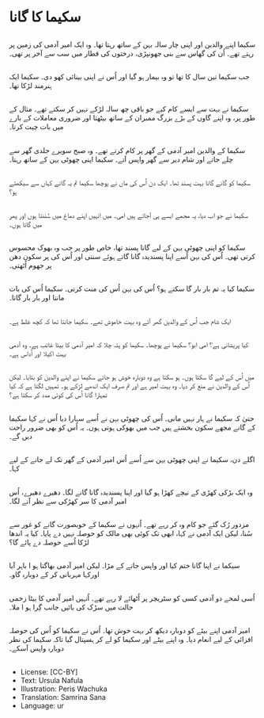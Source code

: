 # سکیما کا گانا

##
سکیما اپنے والدین اور اپنی چار سالہ بہن کے ساتھ رہتا تھا۔ وہ ایک امیر آدمی کی زمین پر رہتے تھے۔ اُن کی گھاس سے بنی جھونپڑی، درختوں کی قطار میں سب سے آخر پر تھی۔

##
جب سکیما تین سال کا تھا تو وہ بیمار ہو گیا اور اُس نے اپنی بینائی کھو دی۔ سکیما ایک ہنرمند لڑکا تھا۔

##
سکیما نے بہت سے ایسے کام کیے جو باقی چھ سالہ لڑکے نہیں کر سکتے تھے۔ مثال کے طور پر، وہ اپنے گاوں کے بڑے بزرگ ممبران کے ساتھ بیٹھتا اور ضروری معاملات کے بارے میں بات چیت کرتا۔

##
سکیما کے والدین امیر آدمی کے گھر پر کام کرتے تھے۔ وہ صبح سویرے جلدی گھر سے چلے جاتے اور شام دیر سے گھر واپس آتے۔ سکیما اپنی چھوٹی بہن کے ساتھ رہتا۔

##
سکیما کو گانے گانا بہت پسند تھا۔ ایک دن اُس کی ماں نے پوچھا سکیما تم یہ گانے کہاں سے سیکھتے ہو؟

##
سکیما نے جو اب دیا، یہ مجھے ایسے ہی آجاتے ہیں امی۔ میں انہیں اپنے دماغ میں سُننتا ہوں اور پھر میں گاتا ہوں۔

##
سکیما کو اپنی چھوٹی بہن کے لیے گانا پسند تھا، خاص طور پر جب وہ بھوک محسوس کرتی تھی۔ اُس کی بہن اُسے اپنا پسندیدہ گانا گاتے ہوئے سنتی اور اُس کی پر سکون دھن پر جھوم اُٹھتی۔

##
سکیما کیا یہ تم بار بار گا سکتے ہو؟ اُس کی بہن اُس کی منت کرتی۔ سکیما اُس کی بات مانتا اور بار بار گاتا۔

##
ایک شام جب اُس کے والدین گھر آئے وہ بہت خاموش تھے۔ سکیما جانتا تھا کہ کچھ غلط ہے۔

##
کیا پریشانی ہے؟ امی ابو؟ سکیما نے پوچھا۔ سکیما کو پتہ چلا کہ امیر آدمی کا بیٹا غائب ہے۔ وہ آدمی بہت اکیلا اور اُداس ہے۔

##
میں اُس کے لیے گا سکتا ہوں۔ ہو سکتا ہے وہ دوبارہ خوش ہو جائے سکیما نے اپنے والدین کو بتایا۔ لیکن اُس کے والدین نے منع کر دیا۔ وہ بہت امیر ہے اور تم صرف ایک اندھے لڑکے ہو۔ تمہیں لگتا ہے کہ کیا تمہارا گانا اُس کی کوئی مدد کر سکتا ہے؟

##
حتیٰ کہ سکیما نے ہار نہیں مانی۔ اُس کی چھوٹی بہن نے اُسے سہارا دیا اُس نے کہا سکیما کے گانے مجھے سکون بخشتے ہیں جب میں بھوکی ہوتی ہوں۔ یہ اُس کو بھی ضرور راحت دیں گے۔

##
اگلے دن، سکیما نے اپنی چھوٹی بہن سے اُسے اُس امیر آدمی کے گھر تک لے جانے کے لیے کہا۔

##
وہ ایک بڑکی کھڑی کے نیچے کھڑا ہو گیا اور اپنا پسندیدہ گانا گانے لگا۔ دھیرے دھیرے، اُس امیر آدمی کا سر کھڑکی سے نظر آنے لگا۔

##
مزدور رُک گئے جو کام وہ کر رہے تھے۔ اُنہوں نے سکیما کے خوبصورت گانے کو غور سے سُنا، لیکن ایک آدمی نے کہا، ابھی تک کوئی بھی مالک کو حوصلہ نہیں دے پایا۔ کیا یہ اندھا لڑکا اُسے حوصلہ دے پائے گا؟

##
سیکما نے اپنا گانا ختم کیا اور واپس جانے کے مڑا۔ لیکن امیر آدمی بھاگتا ہو ا باہر آیا اورکہا مہربانی کر کے دوبارہ گاو۔

##
اُسی لمحے دو آدمی کسی کو سٹریچر پر اُٹھائے لا رہے تھے۔ اُنہیں امیر آٓدمی کا بیٹا زخمی حالت میں سڑک کی بائیں جانب گِرا ہو ا ملا۔

##
امیر آدمی اپنے بیٹے کو دوبارہ دیکھ کر بہت خوش تھا۔ اُس نے سکیما کو اُس کی حوصلہ افزائی کے لیے انعام دیا۔ وہ اپنے بیٹے اور سکیما کو لے کر ہسپتال گیا تاکہ سکیما کی نظر دوبارہ واپس آسکے۔

##
* License: [CC-BY]
* Text: Ursula Nafula
* Illustration: Peris Wachuka
* Translation: Samrina Sana
* Language: ur
